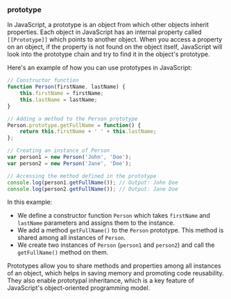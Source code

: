 ### prototype

In JavaScript, a prototype is an object from which other objects inherit properties. Each object in JavaScript has an internal property called `[[Prototype]]` which points to another object. When you access a property on an object, if the property is not found on the object itself, JavaScript will look into the prototype chain and try to find it in the object's prototype.

Here's an example of how you can use prototypes in JavaScript:

```javascript
// Constructor function
function Person(firstName, lastName) {
    this.firstName = firstName;
    this.lastName = lastName;
}

// Adding a method to the Person prototype
Person.prototype.getFullName = function() {
    return this.firstName + ' ' + this.lastName;
};

// Creating an instance of Person
var person1 = new Person('John', 'Doe');
var person2 = new Person('Jane', 'Doe');

// Accessing the method defined in the prototype
console.log(person1.getFullName()); // Output: John Doe
console.log(person2.getFullName()); // Output: Jane Doe
```

In this example:

- We define a constructor function `Person` which takes `firstName` and `lastName` parameters and assigns them to the instance.
- We add a method `getFullName()` to the `Person` prototype. This method is shared among all instances of `Person`.
- We create two instances of `Person` (`person1` and `person2`) and call the `getFullName()` method on them.

Prototypes allow you to share methods and properties among all instances of an object, which helps in saving memory and promoting code reusability. They also enable prototypal inheritance, which is a key feature of JavaScript's object-oriented programming model.